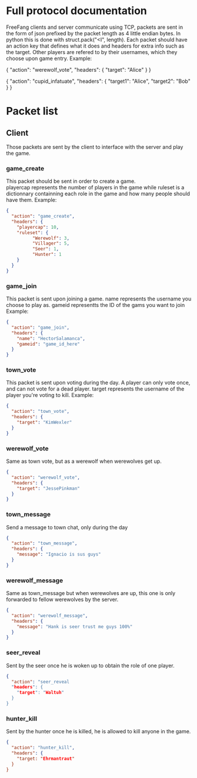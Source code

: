 # Full protocol documentation

FreeFang clients and server communicate using TCP, packets are sent in the form of json prefixed by the packet length as 4 little endian bytes.
In python this is done with struct.pack("<I", length).
Each packet should have an action key that defines what it does and headers for extra info such as the target.
Other players are refered to by their usernames, which they choose upon game entry.
Example:

{
  "action": "werewolf_vote",
  "headers": {
    "target": "Alice"
  }
}

{
  "action": "cupid_infatuate",
  "headers": {
    "target1": "Alice",
    "target2": "Bob"
  }
}

# Packet list
## Client
Those packets are sent by the client to interface with the server and play the game.

### game_create
This packet should be sent in order to create a game.  
playercap represents the number of players in the game while ruleset is a dictionnary containning each role in the game and how many people should have them.
Example:

```json
{
  "action": "game_create",
  "headers": {
    "playercap": 10,
    "ruleset": {
          "Werewolf": 3,
          "Villager": 5,
          "Seer": 1,
          "Hunter": 1
    }
  }
}
```

### game_join
This packet is sent upon joining a game.
name represents the username you choose to play as.
gameid representts the ID of the gams you want to join
Example:

```json
{
  "action": "game_join",
  "headers": {
    "name": "HectorSalamanca",
    "gameid": "game_id_here"
  }
}
```

### town_vote
This packet is sent upon voting during the day.
A player can only vote once, and can not vote for a dead player.
target represents the username of the player you're voting to kill.
Example:

```json
{
  "action": "town_vote",
  "headers": {
    "target": "KimWexler"
  }
}
```

### werewolf_vote
Same as town vote, but as a werewolf when werewolves get up.

```json
{
  "action": "werewolf_vote",
  "headers": {
    "target": "JessePinkman"
  }
}
```

### town_message
Send a message to town chat, only during the day

```json
{
  "action": "town_message",
  "headers": {
    "message": "Ignacio is sus guys"
  }
}
```

### werewolf_message
Same as town_message but when werewolves are up, this one is only forwarded to fellow werewolves by the server.

```json
{
  "action": "werewolf_message",
  "headers": {
    "message": "Hank is seer trust me guys 100%"
  }
}
```

### seer_reveal
Sent by the seer once he is woken up to obtain the role of one player.

```json
{
  "action": "seer_reveal
  "headers": {
    "target": "Waltuh"
  }
}
```

### hunter_kill
Sent by the hunter once he is killed, he is allowed to kill anyone in the game.

```json
{
  "action": "hunter_kill",
  "headers": {
    "target: "Ehrmantraut"
  }
}
```









